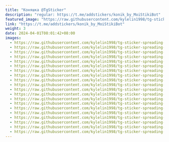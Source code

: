 ```yaml
---
title: "Коняшка @TgSticker"
description: "regular: https://t.me/addstickers/konik_by_MoiStikiBot"
featured_image: "https://raw.githubusercontent.com/kylelin1998/tg-sticker-spreading-worldwide-images/main/img/0e031663-7692-458a-8d9f-6805af45d90f.jpg"
link: "https://t.me/addstickers/konik_by_MoiStikiBot"
weight: 3
date: 2024-04-01T08:01:42+08:00
images:
  - https://raw.githubusercontent.com/kylelin1998/tg-sticker-spreading-worldwide-images/main/img/0e031663-7692-458a-8d9f-6805af45d90f.jpg
  - https://raw.githubusercontent.com/kylelin1998/tg-sticker-spreading-worldwide-images/main/img/939cd583-cdd8-4695-a948-31b7b7e52b88.jpg
  - https://raw.githubusercontent.com/kylelin1998/tg-sticker-spreading-worldwide-images/main/img/4ef3b41e-a68e-4a19-9b4a-0cb4762d82e5.jpg
  - https://raw.githubusercontent.com/kylelin1998/tg-sticker-spreading-worldwide-images/main/img/983e4ed9-bec4-4bae-a25a-708ad6cf476e.jpg
  - https://raw.githubusercontent.com/kylelin1998/tg-sticker-spreading-worldwide-images/main/img/f741d038-1ec5-4851-9783-7b65b410a35e.jpg
  - https://raw.githubusercontent.com/kylelin1998/tg-sticker-spreading-worldwide-images/main/img/308266f9-a67a-4760-9f95-731efd87471f.jpg
  - https://raw.githubusercontent.com/kylelin1998/tg-sticker-spreading-worldwide-images/main/img/9434e28f-25c3-4d3c-b627-ea4049229642.jpg
  - https://raw.githubusercontent.com/kylelin1998/tg-sticker-spreading-worldwide-images/main/img/53516787-70d1-4eb5-af5f-8362124b6599.jpg
  - https://raw.githubusercontent.com/kylelin1998/tg-sticker-spreading-worldwide-images/main/img/e28766e7-03db-4b9d-a5ba-eb515c65aaaa.jpg
  - https://raw.githubusercontent.com/kylelin1998/tg-sticker-spreading-worldwide-images/main/img/cc0ef2f4-deee-43f9-92f3-c4fc57e347d5.jpg
  - https://raw.githubusercontent.com/kylelin1998/tg-sticker-spreading-worldwide-images/main/img/709f9e37-c722-4096-afb1-3805881beb6c.jpg
  - https://raw.githubusercontent.com/kylelin1998/tg-sticker-spreading-worldwide-images/main/img/759b1b12-15b9-4835-ab04-d89185f54854.jpg
  - https://raw.githubusercontent.com/kylelin1998/tg-sticker-spreading-worldwide-images/main/img/8975eca4-866b-4e11-9882-5d4f75b4f1fb.jpg
  - https://raw.githubusercontent.com/kylelin1998/tg-sticker-spreading-worldwide-images/main/img/927a5f89-5d51-49e8-be5f-842445634a35.jpg
  - https://raw.githubusercontent.com/kylelin1998/tg-sticker-spreading-worldwide-images/main/img/a61008f2-e5d9-4e6f-8d65-cd99b915e1a4.jpg
  - https://raw.githubusercontent.com/kylelin1998/tg-sticker-spreading-worldwide-images/main/img/100319ed-851d-4a8c-a35d-5e960f840999.jpg
  - https://raw.githubusercontent.com/kylelin1998/tg-sticker-spreading-worldwide-images/main/img/4ddc982f-ee0c-4d9a-9dbc-9e5a44af3c66.jpg
  - https://raw.githubusercontent.com/kylelin1998/tg-sticker-spreading-worldwide-images/main/img/77402ede-3f4e-4250-9416-2bae6136333e.jpg
  - https://raw.githubusercontent.com/kylelin1998/tg-sticker-spreading-worldwide-images/main/img/fc90fa7a-edb9-4760-8f6a-1cf7d3d0e556.jpg
  - https://raw.githubusercontent.com/kylelin1998/tg-sticker-spreading-worldwide-images/main/img/1464b7e4-5475-4c04-a224-276f17aa84b3.jpg
---
```


